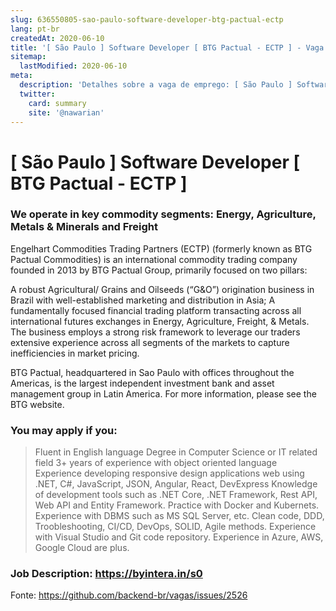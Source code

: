 ```yaml
---
slug: 636550805-sao-paulo-software-developer-btg-pactual-ectp
lang: pt-br
createdAt: 2020-06-10
title: '[ São Paulo ] Software Developer [ BTG Pactual - ECTP ] - Vaga de Emprego'
sitemap:
  lastModified: 2020-06-10
meta:
  description: 'Detalhes sobre a vaga de emprego: [ São Paulo ] Software Developer [ BTG Pactual - ECTP ]'
  twitter:
    card: summary
    site: '@nawarian'
---
```


# [ São Paulo ] Software Developer [ BTG Pactual - ECTP ]

### **We operate in key commodity segments: Energy, Agriculture, Metals & Minerals and Freight**

Engelhart Commodities Trading Partners (ECTP) (formerly known as BTG Pactual Commodities) is an international commodity trading company founded in 2013 by BTG Pactual Group, primarily focused on two pillars:

A robust Agricultural/ Grains and Oilseeds (“G&O”) origination business in Brazil with well-established marketing and distribution in Asia;
A fundamentally focused financial trading platform transacting across all international futures exchanges in Energy, Agriculture, Freight, & Metals.
The business employs a strong risk framework to leverage our traders extensive experience across all segments of the markets to capture inefficiencies in market pricing.

BTG Pactual, headquartered in Sao Paulo with offices throughout the Americas, is the largest independent investment bank and asset management group in Latin America. For more information, please see the BTG website.

### **You may apply if you:**
> Fluent in English language
> Degree in Computer Science or IT related field
> 3+ years of experience with object oriented language
> Experience developing responsive design applications web using .NET, C#, JavaScript, JSON, Angular, React, DevExpress
> Knowledge of development tools such as .NET Core, .NET Framework, Rest API, Web API and Entity Framework.
> Practice with Docker and Kubernets.
> Experience with DBMS such as MS SQL Server, etc.
> Clean code, DDD, Troobleshooting, CI/CD, DevOps, SOLID, Agile methods.
> Experience with Visual Studio and Git code repository.
> Experience in Azure, AWS, Google Cloud are plus.

### **Job Description: https://byintera.in/s0**

Fonte: https://github.com/backend-br/vagas/issues/2526